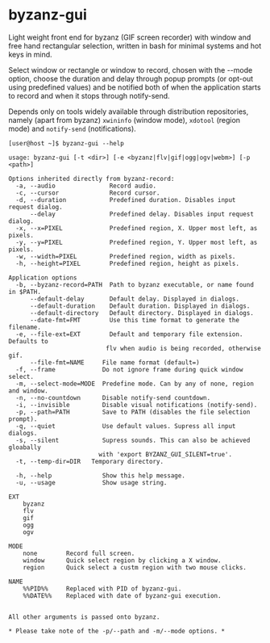 # byzanz-gui

Light weight front end for byzanz (GIF screen recorder) with window and free hand rectangular selection, written in bash for minimal systems and hot keys in mind.

Select window or rectangle or window to record, chosen with the --mode option, choose the duration and delay through popup prompts (or opt-out using predefined values) and be notified both of when the application starts to record and when it stops through notify-send.

Depends only on tools widely available through distribution repositories, namely (apart from byzanz) `xwininfo` (window mode), `xdotool` (region mode) and `notify-send` (notifications).


    [user@host ~]$ byzanz-gui --help

    usage: byzanz-gui [-t <dir>] [-e <byzanz|flv|gif|ogg|ogv|webm>] [-p <path>]

    Options inherited directly from byzanz-record:
      -a, --audio               Record audio.
      -c, --cursor              Record cursor.
      -d, --duration            Predefined duration. Disables input request dialog.
          --delay               Predefined delay. Disables input request dialog.
      -x, --x=PIXEL             Predefined region, X. Upper most left, as pixels.
      -y, --y=PIXEL             Predefined region, Y. Upper most left, as pixels.
      -w, --width=PIXEL         Predefined region, width as pixels.
      -h, --height=PIXEL        Predefined region, height as pixels.

    Application options
      -b, --byzanz-record=PATH  Path to byzanz executable, or name found in $PATH.
          --default-delay       Default delay. Displayed in dialogs.
          --default-duration    Default duration. Displayed in dialogs.
          --default-directory   Default directory. Displayed in dialogs.
          --date-fmt=FMT        Use this time format to generate the filename.
      -e, --file-ext=EXT        Default and temporary file extension. Defaults to
                               flv when audio is being recorded, otherwise gif.
          --file-fmt=NAME     File name format (default=)
      -f, --frame             Do not ignore frame during quick window select.
      -m, --select-mode=MODE  Predefine mode. Can by any of none, region and window.
      -n, --no-countdown      Disable notify-send countdown.
      -i, --invisible         Disable visual notifications (notify-send).
      -p, --path=PATH         Save to PATH (disables the file selection prompt).
      -q, --quiet             Use default values. Supress all input dialogs.
      -s, --silent            Supress sounds. This can also be achieved gloabally
                             with 'export BYZANZ_GUI_SILENT=true'.
      -t, --temp-dir=DIR   Temporary directory.

      -h, --help              Show this help message.
      -u, --usage             Show usage string.

    EXT
        byzanz
        flv
        gif
        ogg
        ogv

    MODE
        none        Record full screen.
        window      Quick select region by clicking a X window.
        region      Quick select a custm region with two mouse clicks.

    NAME
        %%PID%%     Replaced with PID of byzanz-gui.
        %%DATE%%    Replaced with date of byzanz-gui execution.


    All other arguments is passed onto byzanz.
    
    * Please take note of the -p/--path and -m/--mode options. *
